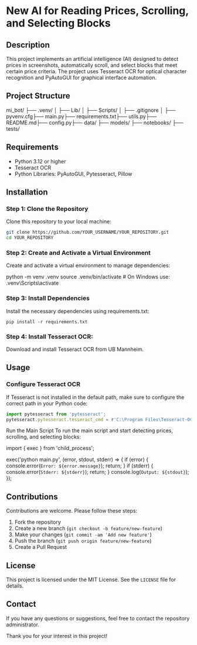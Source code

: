 # New AI for Reading Prices, Scrolling, and Selecting Blocks

## Description

This project implements an artificial intelligence (AI) designed to detect prices in screenshots, automatically scroll, and select blocks that meet certain price criteria. The project uses Tesseract OCR for optical character recognition and PyAutoGUI for graphical interface automation.

## Project Structure

mi_bot/ ├── .venv/ │ ├── Lib/ │ ├── Scripts/ │ ├── .gitignore │ ├── pyvenv.cfg├── main.py├── requirements.txt├── utils.py├── README.md├── config.py├── data/ ├── models/ ├── notebooks/ ├── tests/


## Requirements

- Python 3.12 or higher
- Tesseract OCR
- Python Libraries: PyAutoGUI, Pytesseract, Pillow

## Installation

### Step 1: Clone the Repository

Clone this repository to your local machine:

```bash
git clone https://github.com/YOUR_USERNAME/YOUR_REPOSITORY.git
cd YOUR_REPOSITORY
```
### Step 2: Create and Activate a Virtual Environment
Create and activate a virtual environment to manage dependencies:

python -m venv .venv
source .venv/bin/activate  # On Windows use: .venv\Scripts\activate

### Step 3: Install Dependencies
Install the necessary dependencies using requirements.txt:
```
pip install -r requirements.txt
```
### Step 4: Install Tesseract OCR:

Download and install Tesseract OCR from UB Mannheim.

## Usage

### Configure Tesseract OCR

If Tesseract is not installed in the default path, make sure to configure the correct path in your Python code:

```typescript
import pytesseract from 'pytesseract';
pytesseract.pytesseract.tesseract_cmd = r'C:\Program Files\Tesseract-OCR\tesseract.exe';
```

Run the Main Script
To run the main script and start detecting prices, scrolling, and selecting blocks:

import { exec } from 'child_process';

exec('python main.py', (error, stdout, stderr) => {
    if (error) {
        console.error(`Error: ${error.message}`);
        return;
    }
    if (stderr) {
        console.error(`Stderr: ${stderr}`);
        return;
    }
    console.log(`Output: ${stdout}`);
});

## Contributions

Contributions are welcome. Please follow these steps:

1. Fork the repository
2. Create a new branch (`git checkout -b feature/new-feature`)
3. Make your changes (`git commit -am 'Add new feature'`)
4. Push the branch (`git push origin feature/new-feature`)
5. Create a Pull Request

## License

This project is licensed under the MIT License. See the `LICENSE` file for details.

## Contact

If you have any questions or suggestions, feel free to contact the repository administrator.

Thank you for your interest in this project!


